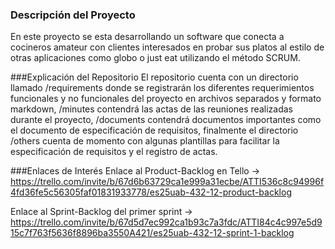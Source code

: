 ﻿
### Descripción del Proyecto
En este proyecto se esta desarrollando un software que conecta a cocineros amateur con clientes interesados en probar sus platos al estilo de otras aplicaciones como globo o just eat utilizando el método SCRUM.

###Explicación del Repositorio
El repositorio cuenta con un directorio llamado /requirements donde se registrarán los diferentes requerimientos funcionales y no funcionales del proyecto en archivos separados y formato markdown, /minutes contendrá las actas de las reuniones realizadas durante el proyecto, /documents contendrá documentos importantes como el documento de especificación de requisitos, finalmente el directorio /others cuenta de momento con algunas plantillas para facilitar la especificación de requisitos y el registro de actas.

###Enlaces de Interés
Enlace al Product-Backlog en Tello -> https://trello.com/invite/b/67d6b63729ca1e999a31ecbe/ATTI536c8c94996f4fd36fe5c56305faf01831933778/es25uab-432-12-product-backlog

Enlace al Sprint-Backlog del primer sprint -> https://trello.com/invite/b/67d5d7ec992ca1b93c7a3fdc/ATTI84c4c997e5d915c7f763f5636f8896ba3550A421/es25uab-432-12-sprint-1-backlog
